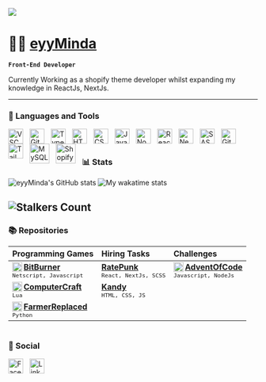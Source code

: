 ![](https://i.giphy.com/media/26tnahvHbOf16adJS/giphy.webp)

# 🐱‍👤 [eyyMinda](https://eyyminda.vercel.app/)
  
**`Front-End Developer`**

Currently Working as a shopify theme developer whilst expanding my knowledge in ReactJs, NextJs.
 
---

### 🧰 Languages and Tools

<a href="https://code.visualstudio.com/" target="_blank" rel="noreferrer"><img align="left" alt="VSCode" width="30px" style="padding-right:10px;" src="https://cdn.jsdelivr.net/gh/devicons/devicon/icons/vscode/vscode-original.svg" /></a>

<a href="https://git-scm.com/" target="_blank" rel="noreferrer"><img align="left" alt="Git" width="30px" style="padding-right:10px;" src="https://cdn.jsdelivr.net/gh/devicons/devicon/icons/git/git-original.svg" /></a>

<a href="https://www.typescriptlang.org/" target="_blank" rel="noreferrer"><img align="left" alt="TypeScript" width="30px" style="padding-right:10px;" src="https://cdn.jsdelivr.net/gh/devicons/devicon/icons/typescript/typescript-plain.svg" /></a>

<a href="https://www.w3.org/html/" target="_blank" rel="noreferrer"><img align="left" alt="HTML" width="30px" style="padding-right:10px;" src="https://cdn.jsdelivr.net/gh/devicons/devicon/icons/html5/html5-plain.svg" /></a>

<a href="https://www.w3.org/css/" target="_blank" rel="noreferrer"><img align="left" alt="CSS" width="30px" style="padding-right:10px;" src="https://cdn.jsdelivr.net/gh/devicons/devicon/icons/css3/css3-plain.svg" /></a>

<a href="https://developer.mozilla.org/en-US/docs/Web/JavaScript" target="_blank" rel="noreferrer"><img align="left" alt="JavaScript" width="30px" style="padding-right:10px;" src="https://cdn.jsdelivr.net/gh/devicons/devicon/icons/javascript/javascript-plain.svg" /></a>

<a href="https://nodejs.org/en/" target="_blank" rel="noreferrer"><img align="left" alt="NodeJS" width="30px" style="padding-right:10px;" src="https://cdn.jsdelivr.net/gh/devicons/devicon/icons/nodejs/nodejs-original.svg" /></a>

<a href="https://reactjs.org/" target="_blank" rel="noreferrer"><img align="left" alt="React" width="30px" style="padding-right:10px;" src="https://cdn.jsdelivr.net/gh/devicons/devicon/icons/react/react-original.svg" /></a>

<a href="https://nextjs.org/" target="_blank" rel="noreferrer"><img align="left" alt="NextJS" width="30px" style="padding-right:10px;" src="https://cdn.jsdelivr.net/gh/devicons/devicon/icons/nextjs/nextjs-original.svg" /></a>

<a href="https://sass-lang.com/" target="_blank" rel="noreferrer"><img align="left" alt="SASS" width="30px" style="padding-right:10px;" src="https://cdn.jsdelivr.net/gh/devicons/devicon/icons/sass/sass-original.svg" /></a>

<a href="https://github.com/" target="_blank" rel="noreferrer"><img align="left" alt="GitHub" width="30px" style="padding-right:10px;" src="https://cdn.jsdelivr.net/gh/devicons/devicon/icons/github/github-original.svg" /></a>

<a href="https://tailwindcss.com/" target="_blank" rel="noreferrer"><img align="left" alt="TailWindCSS" width="30px" style="padding-right:10px;" src="https://cdn.jsdelivr.net/gh/devicons/devicon/icons/tailwindcss/tailwindcss-plain.svg" /></a>

<a href="https://www.mysql.com/" target="_blank" rel="noreferrer"><img align="left" alt="MySQL" width="40px" style="padding-right:10px;" src="https://cdn.jsdelivr.net/gh/devicons/devicon/icons/mysql/mysql-original-wordmark.svg" /></a>

<a href="https://shopify.github.io/liquid/" target="_blank" rel="noreferrer"><img align="left" alt="Shopify" width="40px" style="padding-right:10px;" src="https://img.icons8.com/color/48/null/shopify.png" /></a>
</br>

#

### 📊 Stats

![eyyMinda's GitHub stats](https://tinyone-readme-stats.vercel.app/api?username=eyyMinda&show_icons=true&hide_title=true&theme=ocean_dark&count_private=true&border_color=b0a0cc)
![My wakatime stats](https://github-readme-stats.vercel.app/api/wakatime?username=eyyminda&range=all_time&hide_title=false&layout=compact&langs_count=20&theme=ocean_dark&border_color=b0a0cc)

![Stalkers Count](https://komarev.com/ghpvc/?username=eyyMinda&color=blueviolet&style=for-the-badge&label=Stalkers+Count)
---

### 📚 Repositories



| Programming Games | Hiring Tasks | Challenges |
| :--- | :--- | :--- |
| <a href="https://github.com/eyyMinda/BitBurner"><img align="left" alt="BitBurner" width="20px" src="https://imgur.com/NQ4rFoa.png" />**BitBurner**</a><br/><sub>`Netscript, Javascript`</sub> | <a href="https://github.com/eyyMinda/ratepunk-task-fe">**RatePunk**</a><br/><sub>`React, NextJs, SCSS`</sub> | <a href="https://github.com/eyyMinda/AdventOfCode"><img align="left" alt="AdventOfCode" width="20px" src="https://imgur.com/ngYjHxt.png" />**AdventOfCode**</a><br/><sub>`Javascript, NodeJs`</sub>  |
| <a href="https://github.com/eyyMinda/ComputerCraftSolo"><img align="left" alt="ComputerCraft" width="20px" src="https://i.imgur.com/vV8aNRx.png" />**ComputerCraft**</a><br/><sub>`Lua`</sub> | <a href="https://github.com/eyyMinda/kandy-task-fe">**Kandy**</a><br/><sub>`HTML, CSS, JS`</sub> |  |
| <a href="https://github.com/eyyMinda/FarmerReplaced"><img align="left" alt="FarmerReplaced" width="20px" src="https://imgur.com/41up72N.png" />**FarmerReplaced**</a><br/><sub>`Python`</sub> |  |  |

#
### 🤙 Social

[<a href="https://www.facebook.com/RE.Mindau"><img align="left" alt="Facebook" width="30px" style="padding-right:10px;" src="https://cdn.jsdelivr.net/gh/devicons/devicon/icons/facebook/facebook-original.svg" /></a>](a 'FaceBook')
[<a href="https://www.linkedin.com/in/eyyminda/"><img align="left" alt="LinkedIn" width="30px" style="padding-right:10px;" src="https://cdn.jsdelivr.net/gh/devicons/devicon/icons/linkedin/linkedin-original.svg" /></a>](a 'LinkedIn')

